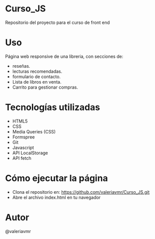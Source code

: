 # Curso_JS
Repositorio del proyecto para el curso de front end

# Uso
Página web responsive de una libreria, con secciones de:
- reseñas.
- lecturas recomendadas.
- formulario de contacto.
- Lista de libros en venta.
- Carrito para gestionar compras.

# Tecnologías utilizadas
- HTML5
- CSS
- Media Queries (CSS)
- Formspree
- Git
- Javascript
- API LocalStorage
- API fetch

# Cómo ejecutar la página
- Clona el repositorio en: https://github.com/valeriavmr/Curso_JS.git
- Abre el archivo index.html en tu navegador

# Autor
@valeriavmr
